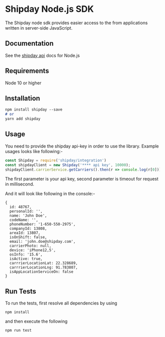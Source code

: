 # Shipday Node.js SDK

The Shipday node sdk provides easier access to the from applications written in server-side JavaScript.

## Documentation

See the [shipday api](https://docs.shipday.com) docs for Node.js

## Requirements
Node 10 or higher

## Installation
```markdown
npm install shipday --save
# or 
yarn add shipday
```

## Usage

You need to provide the shipday api-key in order to use the library. Example usages looks like following:-

```javascript
const Shipday = require('shipday/integration')
const shipdayClient = new Shipday('**** api key', 10000);
shipdayClient.carrierService.getCarriers().then(r => console.log(r[0]));
```

The first parameter is your api key, second parameter is timeout for request in millisecond.

And it will look like following in the console:-

```json5
{
  id: 48767,
  personalId: '',
  name: 'John Doe',
  codeName: '',
  phoneNumber: '1-650-550-2975',
  companyId: 13808,
  areaId: 13807,
  isOnShift: false,
  email: 'john.doe@shipday.com',
  carrierPhoto: null,
  device: 'iPhone12,5',
  osInfo: '15.6',
  isActive: true,
  carrrierLocationLat: 22.328689,
  carrrierLocationLng: 91.783807,
  isAppLocationServiceOn: false
}
```

## Run Tests
To run the tests, first resolve all dependencies by using
```npm
npm install
```
and then execute the following
```npm
npm run test
```
